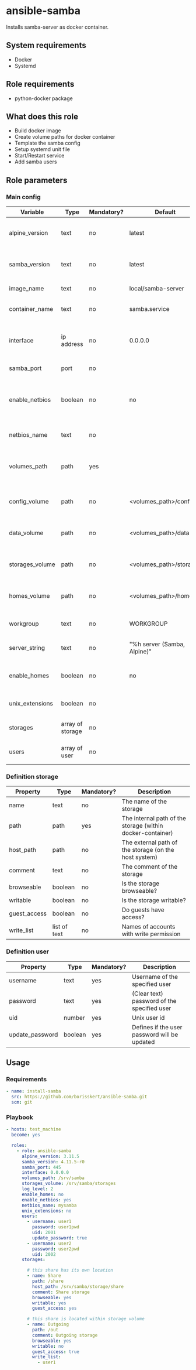 # ansible-samba

Installs samba-server as docker container.

## System requirements

* Docker
* Systemd

## Role requirements

* python-docker package

## What does this role

* Build docker image
* Create volume paths for docker container
* Template the samba config
* Setup systemd unit file
* Start/Restart service
* Add samba users

## Role parameters

### Main config

| Variable      | Type | Mandatory? | Default | Description           |
|---------------|------|------------|---------|-----------------------|
| alpine_version        | text | no | latest | Your selected alpine version |
| samba_version         | text | no | latest | Your selected samba version  |
| image_name            | text | no | local/samba-server | Docker image name                                 |
| container_name        | text | no | samba.service                 | The name of the docker container       |
| interface             | ip address | no | 0.0.0.0                 | Mapped network for web-interface ports |
| samba_port            | port       | no | <empty>                 | Default port (TCP): 445                |
| enable_netbios        | boolean    | no | no                      | Enables NetBios option and publish ports 137, 138 and 138 |
| netbios_name          | text       | no | <empty>                 | Configures the NetBios name                               |
| volumes_path          | path       | yes | <empty>                 | Directory where the persistent data will be stored       |
| config_volume         | path       | no  | <volumes_path>/config   | Directory where the config data will be stored           |
| data_volume           | path       | no  | <volumes_path>/data     | Directory where the server data will be stored           |
| storages_volume       | path       | no  | <volumes_path>/storages | Directory where the storages are located                 |
| homes_volume          | path       | no  | <volumes_path>/homes    | Directory where the homes are located                    |
| workgroup             | text       | no  | WORKGROUP               | The default Samba workgroup            |
| server_string         | text       | no  | "%h server (Samba, Alpine)" | The default Samba server string    |
| enable_homes          | boolean    | no  | no                          | Enables home directories for users |
| unix_extensions       | boolean    | no  | <empty>                     | Enable or disable UNIX extensions  |
| storages              | array of storage | no | <empty array>          | The samba storage configuration    |
| users                 | array of user    | no | <empty array>          | The samba user configuration       |

### Definition storage

| Property      | Type | Mandatory? | Description           |
|---------------|------|------------|-----------------------|
| name          | text | no         | The name of the storage |
| path          | path | yes        | The internal path of the storage (within docker-container) |
| host_path     | path | no         | The external path of the storage (on the host system)      |
| comment       | text | no         | The comment of the storage                                 |
| browseable    | boolean | no      | Is the storage browseable?                                 |
| writable      | boolean | no      | Is the storage writable?                                   |
| guest_access  | boolean | no      | Do guests have access?                                     |
| write_list    | list of text | no | Names of accounts with write permission                    |

### Definition user

| Property      | Type | Mandatory? | Description           |
|---------------|------|------------|-----------------------|
| username      | text | yes        | Username of the specified user |
| password      | text | yes        | (Clear text) password of the specified user |
| uid           | number | yes      | Unix user id                                |
| update_password | boolean | yes   | Defines if the user password will be updated |

## Usage

### Requirements

```yaml
- name: install-samba
  src: https://github.com/borisskert/ansible-samba.git
  scm: git
```

### Playbook

```yaml
- hosts: test_machine
  become: yes

  roles:
    - role: ansible-samba
      alpine_version: 3.11.5
      samba_version: 4.11.5-r0
      samba_port: 445
      interface: 0.0.0.0
      volumes_path: /srv/samba
      storages_volume: /srv/samba/storages
      log_level: 2
      enable_homes: no
      enable_netbios: yes
      netbios_name: mysamba
      unix_extensions: no
      users:
        - username: user1
          password: user1pwd
          uid: 2001
          update_password: true
        - username: user2
          password: user2pwd
          uid: 2002
      storages:

        # this share has its own location
        - name: Share
          path: /share
          host_path: /srv/samba/storage/share
          comment: Share storage
          browseable: yes
          writable: yes
          guest_access: yes

        # this share is located within storage volume
        - name: Outgoing
          path: /out
          comment: Outgoing storage
          browseable: yes
          writable: no
          guest_access: true
          write_list:
            - user1
```
